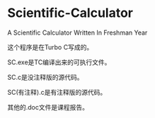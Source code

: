 Scientific-Calculator
=====================

A Scientific Calculator Written In Freshman Year

这个程序是在Turbo C写成的。

SC.exe是TC编译出来的可执行文件。

SC.c是没注释版的源代码。

SC(有注释).c是有注释版的源代码。

其他的.doc文件是课程报告。

